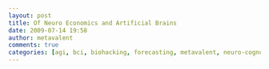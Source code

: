 ```yaml
---
layout: post
title: Of Neuro Economics and Artificial Brains
date: 2009-07-14 19:58
author: metavalent
comments: true
categories: [agi, bci, biohacking, forecasting, metavalent, neuro-cogno, Image, posthuman, society]
---
```

<img style="visibility:hidden;width:0;height:0;" BORDER="0" loading="lazy" width="0" height="0" src="https://counters.gigya.com/wildfire/IMP/CXNID=2000002.0NXC/bT*xJmx*PTEyNDc2MjQ5OTkzOTkmcHQ9MTI*NzYyNjI4MzQxNSZwPTI2Njc1MSZkPXR2b1ZpZGVvUGFnZSZnPTQmbz1mMmM3NzVmMzZjNTA*YzFlYmY3MzEzYzMyNTkyNjdlOCZzPXRoZW5ldXJvcmV2b2x1dGlvbi5jb2*mb2Y9MA==.gif" />


